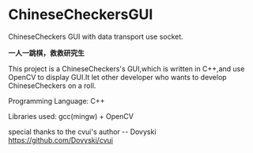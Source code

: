 # ChineseCheckersGUI
ChineseCheckers GUI with data transport use socket.

<strong>一人一跳棋，救救研究生</strong>

This project is a ChineseCheckers's GUI,which is written in C++,and use OpenCV to display GUI.It let other developer who wants to develop ChineseCheckers on a roll.

Programming Language:
C++

Libraries used:
gcc(mingw) + OpenCV

special thanks to the cvui's author -- Dovyski
https://github.com/Dovyski/cvui
